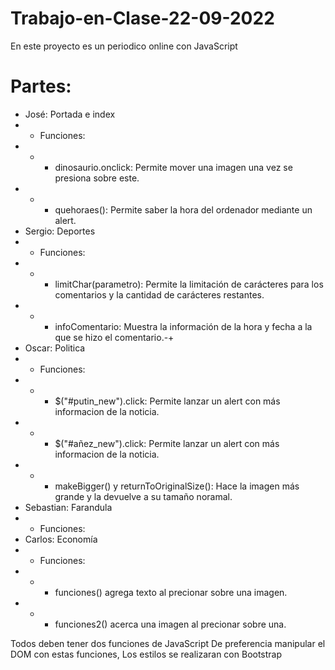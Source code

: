 # Trabajo-en-Clase-22-09-2022
En este proyecto es un periodico online con JavaScript

# Partes:
- José: Portada e index 
- - Funciones:
- - - dinosaurio.onclick: Permite mover una imagen una vez se presiona sobre este. 
- - - quehoraes(): Permite saber la hora del ordenador mediante un alert. 
- Sergio: Deportes
- - Funciones:
- - - limitChar(parametro): Permite la limitación de carácteres para los comentarios y la cantidad de carácteres restantes.
- - - infoComentario: Muestra la información de la hora y fecha a la que se hizo el comentario.-+
- Oscar: Politica
- - Funciones:
- - -  $("#putin_new").click: Permite lanzar un alert con más informacion de la noticia.
- - -  $("#añez_new").click: Permite lanzar un alert con más informacion de la noticia.
- - -  makeBigger() y returnToOriginalSize(): Hace la imagen más grande y la devuelve a su tamaño noramal.
- Sebastian: Farandula
- - Funciones:
- Carlos: Economía
- - Funciones:
- - - funciones() agrega texto al precionar sobre una imagen.
- - - funciones2()  acerca una imagen al precionar sobre una.

Todos deben tener dos funciones de JavaScript De preferencia manipular el DOM con estas funciones, Los estilos se realizaran con Bootstrap
